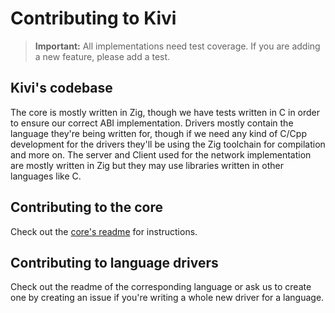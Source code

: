 # Contributing to Kivi

> **Important:** All implementations need test coverage. If you are adding a new feature, please add a test.

## Kivi's codebase

The core is mostly written in Zig, though we have tests written in C in order to ensure our correct ABI implementation.
Drivers mostly contain the language they're being written for, though if we need any kind of C/Cpp development for the drivers they'll be using the Zig toolchain for compilation and more on.
The server and Client used for the network implementation are mostly written in Zig but they may use libraries written in other languages like C.

## Contributing to the core
Check out the [core's readme](core/readme.md) for instructions.

## Contributing to language drivers
Check out the readme of the corresponding language or ask us to create one by creating an issue if you're writing a whole new driver for a language.
